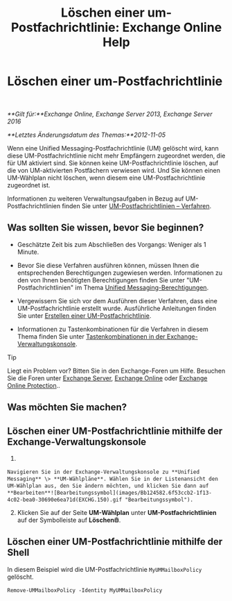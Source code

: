 ﻿---
title: 'Löschen einer um-Postfachrichtlinie: Exchange Online Help'
TOCTitle: Löschen einer um-Postfachrichtlinie
ms:assetid: c8758464-3c52-4dd3-b2a6-142a99bb0628
ms:mtpsurl: https://technet.microsoft.com/de-de/library/Bb124536(v=EXCHG.150)
ms:contentKeyID: 50554906
ms.date: 05/23/2018
mtps_version: v=EXCHG.150
ms.translationtype: MT
---

# Löschen einer um-Postfachrichtlinie

 

_**Gilt für:**Exchange Online, Exchange Server 2013, Exchange Server 2016_

_**Letztes Änderungsdatum des Themas:**2012-11-05_

Wenn eine Unified Messaging-Postfachrichtlinie (UM) gelöscht wird, kann diese UM-Postfachrichtlinie nicht mehr Empfängern zugeordnet werden, die für UM aktiviert sind. Sie können keine UM-Postfachrichtlinie löschen, auf die von UM-aktivierten Postfächern verwiesen wird. Und Sie können einen UM-Wählplan nicht löschen, wenn diesem eine UM-Postfachrichtlinie zugeordnet ist.

Informationen zu weiteren Verwaltungsaufgaben in Bezug auf UM-Postfachrichtlinien finden Sie unter [UM-Postfachrichtlinien – Verfahren](um-mailbox-policy-procedures-exchange-2013-help.md).

## Was sollten Sie wissen, bevor Sie beginnen?

  - Geschätzte Zeit bis zum Abschließen des Vorgangs: Weniger als 1 Minute.

  - Bevor Sie diese Verfahren ausführen können, müssen Ihnen die entsprechenden Berechtigungen zugewiesen werden. Informationen zu den von Ihnen benötigten Berechtigungen finden Sie unter "UM-Postfachrichtlinien" im Thema [Unified Messaging-Berechtigungen](unified-messaging-permissions-exchange-2013-help.md).

  - Vergewissern Sie sich vor dem Ausführen dieser Verfahren, dass eine UM-Postfachrichtlinie erstellt wurde. Ausführliche Anleitungen finden Sie unter [Erstellen einer UM-Postfachrichtlinie](create-a-um-mailbox-policy-exchange-2013-help.md).

  - Informationen zu Tastenkombinationen für die Verfahren in diesem Thema finden Sie unter [Tastenkombinationen in der Exchange-Verwaltungskonsole](keyboard-shortcuts-in-the-exchange-admin-center-exchange-online-protection-help.md).


> [!TIP]
> Liegt ein Problem vor? Bitten Sie in den Exchange-Foren um Hilfe. Besuchen Sie die Foren unter <A href="https://go.microsoft.com/fwlink/p/?linkid=60612">Exchange Server</A>, <A href="https://go.microsoft.com/fwlink/p/?linkid=267542">Exchange Online</A> oder <A href="https://go.microsoft.com/fwlink/p/?linkid=285351">Exchange Online Protection</A>..



## Was möchten Sie machen?

## Löschen einer UM-Postfachrichtlinie mithilfe der Exchange-Verwaltungskonsole

1.  
    
    Navigieren Sie in der Exchange-Verwaltungskonsole zu **Unified Messaging** \> **UM-Wählpläne**. Wählen Sie in der Listenansicht den UM-Wählplan aus, den Sie ändern möchten, und klicken Sie dann auf **Bearbeiten**![Bearbeitungssymbol](images/Bb124582.6f53ccb2-1f13-4c02-bea0-30690e6ea71d(EXCHG.150).gif "Bearbeitungssymbol").

2.  Klicken Sie auf der Seite **UM-Wählplan** unter **UM-Postfachrichtlinien** auf der Symbolleiste auf **Löschen**![Löschen (Symbol)](images/JJ657511.14f639f6-61e8-4418-bbfb-0db14de9d2f5(EXCHG.150).gif "Löschen (Symbol)").

## Löschen einer UM-Postfachrichtlinie mithilfe der Shell

In diesem Beispiel wird die UM-Postfachrichtlinie `MyUMMailboxPolicy` gelöscht.

    Remove-UMMailboxPolicy -Identity MyUMMailboxPolicy

